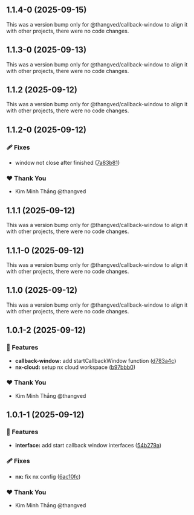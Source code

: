 ## 1.1.4-0 (2025-09-15)

This was a version bump only for @thangved/callback-window to align it with other projects, there were no code changes.

## 1.1.3-0 (2025-09-13)

This was a version bump only for @thangved/callback-window to align it with other projects, there were no code changes.

## 1.1.2 (2025-09-12)

This was a version bump only for @thangved/callback-window to align it with other projects, there were no code changes.

## 1.1.2-0 (2025-09-12)

### 🩹 Fixes

- window not close after finished ([7a83b81](https://github.com/thangved/callback-window/commit/7a83b81))

### ❤️ Thank You

- Kim Minh Thắng @thangved

## 1.1.1 (2025-09-12)

This was a version bump only for @thangved/callback-window to align it with other projects, there were no code changes.

## 1.1.1-0 (2025-09-12)

This was a version bump only for @thangved/callback-window to align it with other projects, there were no code changes.

## 1.1.0 (2025-09-12)

This was a version bump only for @thangved/callback-window to align it with other projects, there were no code changes.

## 1.0.1-2 (2025-09-12)

### 🚀 Features

- **callback-window:** add startCallbackWindow function ([d783a4c](https://github.com/thangved/callback-window/commit/d783a4c))
- **nx-cloud:** setup nx cloud workspace ([b97bbb0](https://github.com/thangved/callback-window/commit/b97bbb0))

### ❤️ Thank You

- Kim Minh Thắng @thangved

## 1.0.1-1 (2025-09-12)

### 🚀 Features

- **interface:** add start callback window interfaces ([54b279a](https://github.com/thangved/callback-window/commit/54b279a))

### 🩹 Fixes

- **nx:** fix nx config ([6ac10fc](https://github.com/thangved/callback-window/commit/6ac10fc))

### ❤️ Thank You

- Kim Minh Thắng @thangved
